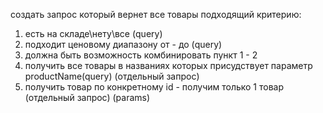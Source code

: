 создать запрос который вернет все товары подходящий критерию:
1) есть на складе\нету\все (query)
2) подходит ценовому диапазону от - до (query)
3) должна быть возможность комбинировать пункт 1 - 2
4) получить все товары в названиях которых присудствует параметр productName(query) (отдельный запрос)
5) получить товар по конкретному id  - получим только 1 товар (отдельный запрос)
   (params)